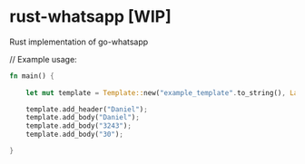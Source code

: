 # rust-whatsapp [WIP]
Rust implementation of go-whatsapp



// Example usage:
```rust
fn main() {
    
    let mut template = Template::new("example_template".to_string(), LanguageCode::English);

    template.add_header("Daniel");
    template.add_body("Daniel");
    template.add_body("3243");
    template.add_body("30");

}
   

```
